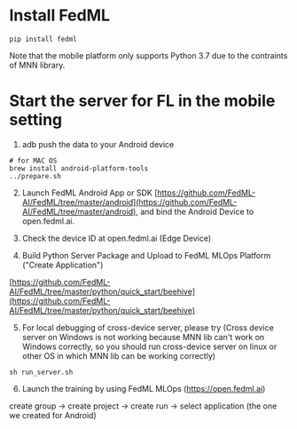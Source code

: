 # Install FedML
```
pip install fedml
```

Note that the mobile platform only supports Python 3.7 due to the contraints of MNN library.

# Start the server for FL in the mobile setting

1. adb push the data to your Android device
```
# for MAC OS
brew install android-platform-tools
../prepare.sh
```

2. Launch FedML Android App or SDK [https://github.com/FedML-AI/FedML/tree/master/android](https://github.com/FedML-AI/FedML/tree/master/android), and bind the Android Device to open.fedml.ai.

3. Check the device ID at open.fedml.ai (Edge Device)

4. Build Python Server Package and Upload to FedML MLOps Platform ("Create Application")

[https://github.com/FedML-AI/FedML/tree/master/python/quick_start/beehive](https://github.com/FedML-AI/FedML/tree/master/python/quick_start/beehive)

5. For local debugging of cross-device server, please try
(Cross device server on Windows is not working because MNN lib can't work on Windows correctly, so you should run cross-device server on linux or other OS in which MNN lib can be working correctly)
```
sh run_server.sh
```

6. Launch the training by using FedML MLOps (https://open.fedml.ai)

create group -> create project -> create run -> select application (the one we created for Android)
